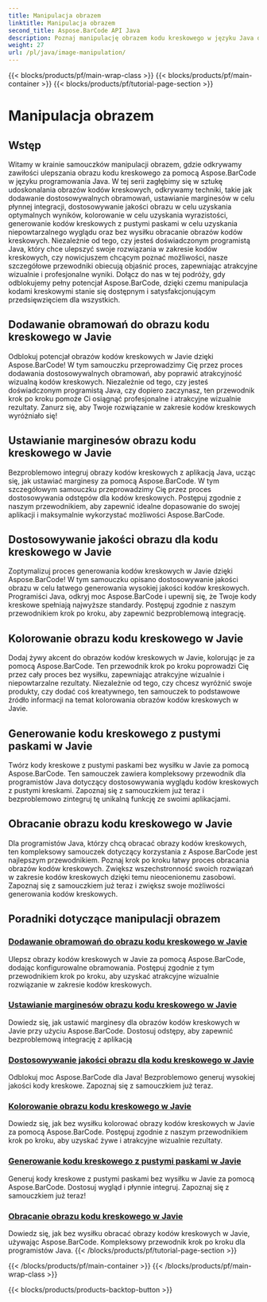```yaml
---
title: Manipulacja obrazem
linktitle: Manipulacja obrazem
second_title: Aspose.BarCode API Java
description: Poznaj manipulację obrazem kodu kreskowego w języku Java dzięki samouczkom Aspose.BarCode. Bez wysiłku ulepszaj, dostosowuj i twórz atrakcyjne wizualnie kody kreskowe.
weight: 27
url: /pl/java/image-manipulation/
---
```


{{< blocks/products/pf/main-wrap-class >}}
{{< blocks/products/pf/main-container >}}
{{< blocks/products/pf/tutorial-page-section >}}

# Manipulacja obrazem

## Wstęp
Witamy w krainie samouczków manipulacji obrazem, gdzie odkrywamy zawiłości ulepszania obrazu kodu kreskowego za pomocą Aspose.BarCode w języku programowania Java. W tej serii zagłębimy się w sztukę udoskonalania obrazów kodów kreskowych, odkrywamy techniki, takie jak dodawanie dostosowywalnych obramowań, ustawianie marginesów w celu płynnej integracji, dostosowywanie jakości obrazu w celu uzyskania optymalnych wyników, kolorowanie w celu uzyskania wyrazistości, generowanie kodów kreskowych z pustymi paskami w celu uzyskania niepowtarzalnego wyglądu oraz bez wysiłku obracanie obrazów kodów kreskowych. Niezależnie od tego, czy jesteś doświadczonym programistą Java, który chce ulepszyć swoje rozwiązania w zakresie kodów kreskowych, czy nowicjuszem chcącym poznać możliwości, nasze szczegółowe przewodniki obiecują objaśnić proces, zapewniając atrakcyjne wizualnie i profesjonalne wyniki. Dołącz do nas w tej podróży, gdy odblokujemy pełny potencjał Aspose.BarCode, dzięki czemu manipulacja kodami kreskowymi stanie się dostępnym i satysfakcjonującym przedsięwzięciem dla wszystkich.


## Dodawanie obramowań do obrazu kodu kreskowego w Javie

Odblokuj potencjał obrazów kodów kreskowych w Javie dzięki Aspose.BarCode! W tym samouczku przeprowadzimy Cię przez proces dodawania dostosowywalnych obramowań, aby poprawić atrakcyjność wizualną kodów kreskowych. Niezależnie od tego, czy jesteś doświadczonym programistą Java, czy dopiero zaczynasz, ten przewodnik krok po kroku pomoże Ci osiągnąć profesjonalne i atrakcyjne wizualnie rezultaty. Zanurz się, aby Twoje rozwiązanie w zakresie kodów kreskowych wyróżniało się!

## Ustawianie marginesów obrazu kodu kreskowego w Javie

Bezproblemowo integruj obrazy kodów kreskowych z aplikacją Java, ucząc się, jak ustawiać marginesy za pomocą Aspose.BarCode. W tym szczegółowym samouczku przeprowadzimy Cię przez proces dostosowywania odstępów dla kodów kreskowych. Postępuj zgodnie z naszym przewodnikiem, aby zapewnić idealne dopasowanie do swojej aplikacji i maksymalnie wykorzystać możliwości Aspose.BarCode.

## Dostosowywanie jakości obrazu dla kodu kreskowego w Javie

Zoptymalizuj proces generowania kodów kreskowych w Javie dzięki Aspose.BarCode! W tym samouczku opisano dostosowywanie jakości obrazu w celu łatwego generowania wysokiej jakości kodów kreskowych. Programiści Java, odkryj moc Aspose.BarCode i upewnij się, że Twoje kody kreskowe spełniają najwyższe standardy. Postępuj zgodnie z naszym przewodnikiem krok po kroku, aby zapewnić bezproblemową integrację.

## Kolorowanie obrazu kodu kreskowego w Javie

Dodaj żywy akcent do obrazów kodów kreskowych w Javie, kolorując je za pomocą Aspose.BarCode. Ten przewodnik krok po kroku poprowadzi Cię przez cały proces bez wysiłku, zapewniając atrakcyjne wizualnie i niepowtarzalne rezultaty. Niezależnie od tego, czy chcesz wyróżnić swoje produkty, czy dodać coś kreatywnego, ten samouczek to podstawowe źródło informacji na temat kolorowania obrazów kodów kreskowych w Javie.

## Generowanie kodu kreskowego z pustymi paskami w Javie

Twórz kody kreskowe z pustymi paskami bez wysiłku w Javie za pomocą Aspose.BarCode. Ten samouczek zawiera kompleksowy przewodnik dla programistów Java dotyczący dostosowywania wyglądu kodów kreskowych z pustymi kreskami. Zapoznaj się z samouczkiem już teraz i bezproblemowo zintegruj tę unikalną funkcję ze swoimi aplikacjami.

## Obracanie obrazu kodu kreskowego w Javie

Dla programistów Java, którzy chcą obracać obrazy kodów kreskowych, ten kompleksowy samouczek dotyczący korzystania z Aspose.BarCode jest najlepszym przewodnikiem. Poznaj krok po kroku łatwy proces obracania obrazów kodów kreskowych. Zwiększ wszechstronność swoich rozwiązań w zakresie kodów kreskowych dzięki temu nieocenionemu zasobowi. Zapoznaj się z samouczkiem już teraz i zwiększ swoje możliwości generowania kodów kreskowych.
## Poradniki dotyczące manipulacji obrazem
### [Dodawanie obramowań do obrazu kodu kreskowego w Javie](./adding-borders-barcode-image/)
Ulepsz obrazy kodów kreskowych w Javie za pomocą Aspose.BarCode, dodając konfigurowalne obramowania. Postępuj zgodnie z tym przewodnikiem krok po kroku, aby uzyskać atrakcyjne wizualnie rozwiązanie w zakresie kodów kreskowych.
### [Ustawianie marginesów obrazu kodu kreskowego w Javie](./setting-margins-barcode-image/)
Dowiedz się, jak ustawić marginesy dla obrazów kodów kreskowych w Javie przy użyciu Aspose.BarCode. Dostosuj odstępy, aby zapewnić bezproblemową integrację z aplikacją
### [Dostosowywanie jakości obrazu dla kodu kreskowego w Javie](./adjusting-image-quality-barcode/)
Odblokuj moc Aspose.BarCode dla Java! Bezproblemowo generuj wysokiej jakości kody kreskowe. Zapoznaj się z samouczkiem już teraz.
### [Kolorowanie obrazu kodu kreskowego w Javie](./colorizing-barcode-image/)
Dowiedz się, jak bez wysiłku kolorować obrazy kodów kreskowych w Javie za pomocą Aspose.BarCode. Postępuj zgodnie z naszym przewodnikiem krok po kroku, aby uzyskać żywe i atrakcyjne wizualnie rezultaty.
### [Generowanie kodu kreskowego z pustymi paskami w Javie](./generating-barcode-empty-bars/)
Generuj kody kreskowe z pustymi paskami bez wysiłku w Javie za pomocą Aspose.BarCode. Dostosuj wygląd i płynnie integruj. Zapoznaj się z samouczkiem już teraz!
### [Obracanie obrazu kodu kreskowego w Javie](./rotating-barcode-image/)
Dowiedz się, jak bez wysiłku obracać obrazy kodów kreskowych w Javie, używając Aspose.BarCode. Kompleksowy przewodnik krok po kroku dla programistów Java.
{{< /blocks/products/pf/tutorial-page-section >}}

{{< /blocks/products/pf/main-container >}}
{{< /blocks/products/pf/main-wrap-class >}}

{{< blocks/products/products-backtop-button >}}

